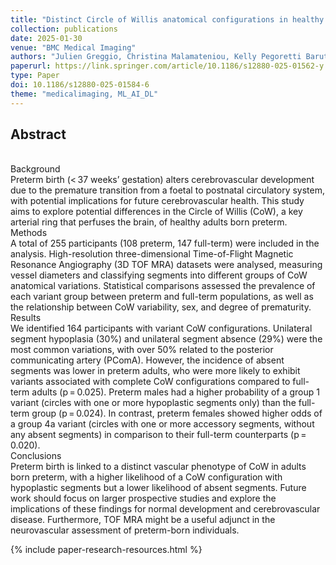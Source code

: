 ```yaml
---
title: "Distinct Circle of Willis anatomical configurations in healthy preterm born adults: a 3D time-of-flight magnetic resonance angiography study"
collection: publications
date: 2025-01-30
venue: "BMC Medical Imaging"
authors: "Julien Greggio, Christina Malamateniou, Kelly Pegoretti Baruteau, Constantino Carlos Reyes-Aldasoro, Odaro J. Huckstep, Jane M. Francis, Wilby Williamson, Paul Leeson, Adam J. Lewandowski, Winok Lapidaire"
paperurl: https://link.springer.com/article/10.1186/s12880-025-01562-y
type: Paper
doi: 10.1186/s12880-025-01584-6
theme: "medicalimaging, ML_AI_DL"
---
```

<h2> Abstract </h2>   <br>  
Background
<br> 
Preterm birth (< 37 weeks’ gestation) alters cerebrovascular development due to the premature transition from a foetal to postnatal circulatory system, with potential implications for future cerebrovascular health. This study aims to explore potential differences in the Circle of Willis (CoW), a key arterial ring that perfuses the brain, of healthy adults born preterm.
<br> 
Methods
<br> 
A total of 255 participants (108 preterm, 147 full-term) were included in the analysis. High-resolution three-dimensional Time-of-Flight Magnetic Resonance Angiography (3D TOF MRA) datasets were analysed, measuring vessel diameters and classifying segments into different groups of CoW anatomical variations. Statistical comparisons assessed the prevalence of each variant group between preterm and full-term populations, as well as the relationship between CoW variability, sex, and degree of prematurity.
<br> 
Results
<br> 
We identified 164 participants with variant CoW configurations. Unilateral segment hypoplasia (30%) and unilateral segment absence (29%) were the most common variations, with over 50% related to the posterior communicating artery (PComA). However, the incidence of absent segments was lower in preterm adults, who were more likely to exhibit variants associated with complete CoW configurations compared to full-term adults (p = 0.025). Preterm males had a higher probability of a group 1 variant (circles with one or more hypoplastic segments only) than the full-term group (p = 0.024). In contrast, preterm females showed higher odds of a group 4a variant (circles with one or more accessory segments, without any absent segments) in comparison to their full-term counterparts (p = 0.020).
<br> 
Conclusions
<br> 
Preterm birth is linked to a distinct vascular phenotype of CoW in adults born preterm, with a higher likelihood of a CoW configuration with hypoplastic segments but a lower likelihood of absent segments. Future work should focus on larger prospective studies and explore the implications of these findings for normal development and cerebrovascular disease. Furthermore, TOF MRA might be a useful adjunct in the neurovascular assessment of preterm-born individuals.

{% include paper-research-resources.html %}
